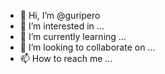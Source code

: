 - 👋 Hi, I’m @guripero
- 👀 I’m interested in ...
- 🌱 I’m currently learning ...
- 💞️ I’m looking to collaborate on ...
- 📫 How to reach me ...

<!---
guripero/guripero is a ✨ special ✨ repository because its `README.md` (this file) appears on your GitHub profile.
You can click the Preview link to take a look at your changes.
--->

